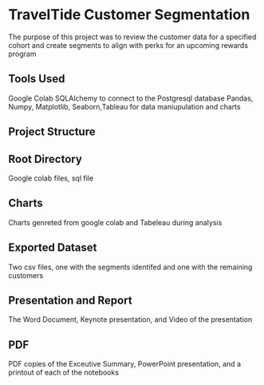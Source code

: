 
# TravelTide Customer Segmentation

The purpose of this project was to review the customer data for a specified cohort and create segments to align with perks for an upcoming rewards program




## Tools Used
Google Colab
SQLAlchemy to connect to the Postgresql database
Pandas, Numpy, Matplotlib, Seaborn,Tableau for data maniupulation and charts
## Project Structure
## Root Directory
Google colab files, sql file 
## Charts
Charts genreted from google colab and Tabeleau during analysis
## Exported Dataset
Two csv files, one with the segments identifed and one with the remaining customers
## Presentation and Report
The Word Document, Keynote presentation, and Video of the presentation
## PDF
PDF copies of the Exceutive Summary, PowerPoint presentation, and a printout of each of the notebooks
